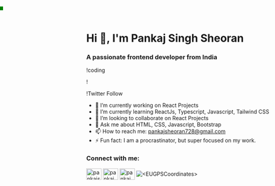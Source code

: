 # Hi 👋, I'm Pankaj Singh Sheoran

### A passionate frontend developer from India

!coding

!

!Twitter Follow

- 🔭 I’m currently working on React Projects
- 🌱 I’m currently learning ReactJs, Typescript, Javascript, Tailwind CSS
- 👯 I’m looking to collaborate on React Projects
- 💬 Ask me about HTML, CSS, Javascript, Bootstrap
- 📫 How to reach me: pankajsheoran728@gmail.com
- ⚡ Fun fact: I am a procrastinator, but super focused on my work.

### Connect with me:

<img align="center" src="https://raw.githubusercontent.com/rahuldkjain/github-profile-readme-generator/master/src/images/icons/Social/twitter.svg" alt="pankajs27091282" height="30" width="40" />
<img align="center" src="https://raw.githubusercontent.com/rahuldkjain/github-profile-readme-generator/master/src/images/icons/Social/linked-in-alt.svg" alt="pankaj singh sheoran" height="30" width="40" />
<img align="center" src="https://raw.githubusercontent.com/rahuldkjain/github-profile-readme-generator/master/src/images/icons/Social/facebook.svg" alt="pankaj singh sheoran" height="30" width="40" />
<img align="center" src="<EUGPSCoordinates>" alt="<EUGPSCoordinates>" height="<EUGPSCoordinates>" width="<EUGPSCoordinates>" />

<div class='snake-container'>
  <div class='snake'></div>
</div>

<style>
.container {
  position: relative;
}

.snake-container {
  position: absolute;
  top: 0;
  left: 0;
  width: 100%;
  height: 100%;
}

.snake {
  position: absolute;
  top: -10px;
  left: -10px;
  width: 10px;
  height: 10px;
  background-color: green;
}

@keyframes move-snake {
  from { top: -10px; left: -10px; }
  to { top: calc(100% + 10px); left: calc(100% + 10px); }
}

.snake {
  animation-name: move-snake;
  animation-duration: 5s;
}
</style>

<script>
const snake = document.querySelector('.snake');
snake.addEventListener('animationend', () => {
   document.querySelector('.container').remove();
});
</script>
